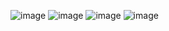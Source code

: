 ![image](https://user-images.githubusercontent.com/63901268/120120962-9944f880-c1a9-11eb-8bbd-051644d3b745.png)
![image](https://user-images.githubusercontent.com/63901268/120120981-b679c700-c1a9-11eb-81b1-6c6ae2bc3d5c.png)
![image](https://user-images.githubusercontent.com/63901268/120120991-c2fe1f80-c1a9-11eb-8520-492791abebaf.png)
![image](https://user-images.githubusercontent.com/63901268/120121001-cee9e180-c1a9-11eb-8c9d-473613c7d860.png)

